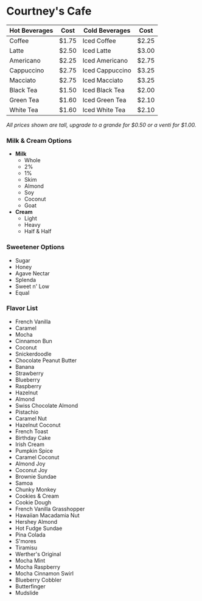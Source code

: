 # Courtney's Cafe

Hot Beverages | Cost | Cold Beverages | Cost
---------|------|----------|-----
Coffee | $1.75 | Iced Coffee | $2.25
Latte | $2.50 | Iced Latte | $3.00
Americano | $2.25 | Iced Americano | $2.75
Cappuccino | $2.75 | Iced Cappuccino | $3.25
Macciato | $2.75 | Iced Macciato | $3.25
Black Tea | $1.50 | Iced Black Tea | $2.00
Green Tea | $1.60 | Iced Green Tea | $2.10
White Tea | $1.60 | Iced White Tea | $2.10

*All prices shown are tall, upgrade to a grande for $0.50 or a venti for $1.00.*

### Milk & Cream Options

* __Milk__
  * Whole
  * 2%
  * 1%
  * Skim
  * Almond
  * Soy
  * Coconut
  * Goat
* __Cream__
  * Light
  * Heavy
  * Half & Half

### Sweetener Options

* Sugar
* Honey
* Agave Nectar
* Splenda
* Sweet n' Low
* Equal

### Flavor List

* French Vanilla
* Caramel
* Mocha
* Cinnamon Bun
* Coconut
* Snickerdoodle
* Chocolate Peanut Butter
* Banana
* Strawberry
* Blueberry
* Raspberry
* Hazelnut
* Almond
* Swiss Chocolate Almond
* Pistachio
* Caramel Nut
* Hazelnut Coconut
* French Toast
* Birthday Cake
* Irish Cream
* Pumpkin Spice
* Caramel Coconut
* Almond Joy
* Coconut Joy
* Brownie Sundae
* Samoa
* Chunky Monkey
* Cookies & Cream
* Cookie Dough
* French Vanilla Grasshopper
* Hawaiian Macadamia Nut
* Hershey Almond
* Hot Fudge Sundae
* Pina Colada
* S'mores
* Tiramisu
* Werther's Original
* Mocha Mint
* Mocha Raspberry
* Mocha Cinnamon Swirl
* Blueberry Cobbler
* Butterfinger
* Mudslide
